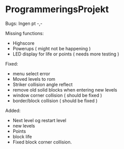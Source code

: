 # ProgrammeringsProjekt

Bugs:
Ingen pt -,-


Missing functions:
- Highscore 
- Powerups ( might not be happening ) 
- LED display for life or points ( needs more testing )

Fixed:
- menu select error
- Moved levels to rom
- Striker collision angle reflect
- remove old solid blocks when entering new levels
- window corner collision ( should be fixed )
- border/block collision ( should be fixed )

Added:
- Next level og restart level
- new levels
- Points
- block life
- Fixed block corner collision.
